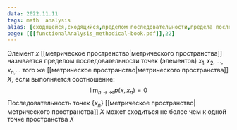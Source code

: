 ```yaml
---
data: 2022.11.11
tags: math  analysis 
alias: [сходящейся,сходящийся,пределом последовательности,предела последовательности]
page: [[[functionalAnalysis_methodical-book.pdf]],22]
---
```

Элемент $x$ [[метрическое пространство|метрического пространства]] называется пределом последовательности точек (элементов) $x_{1},x_{2},\dots,x_{n,}\dots$ того же [[метрическое пространство|метрического пространства]] $X$, если выполняется соотношение:
$$\lim_{ n \to \infty }p(x,x_{n_{}})=0 $$
Последовательность точек $\{x_{n}\}$ [[метрическое пространство|метрического пространства]] $X$ может сходиться не более чем к одной точке пространства $X$
